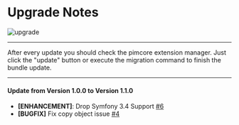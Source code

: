 # Upgrade Notes
![upgrade](https://user-images.githubusercontent.com/700119/31535145-3c01a264-affa-11e7-8d86-f04c33571f65.png)  

***

After every update you should check the pimcore extension manager. 
Just click the "update" button or execute the migration command to finish the bundle update.

***

#### Update from Version 1.0.0 to Version 1.1.0
- **[ENHANCEMENT]**: Drop Symfony 3.4 Support [#6](https://github.com/dachcom-digital/pimcore-jobs/issues/6)
- **[BUGFIX]** Fix copy object issue [#4](https://github.com/dachcom-digital/pimcore-jobs/issues/4)
